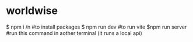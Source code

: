 # worldwise
$ npm i /n
#to install packages
$ npm run dev
#to run vite
$npm run server
#run this command in aother terminal (it runs a local api)
